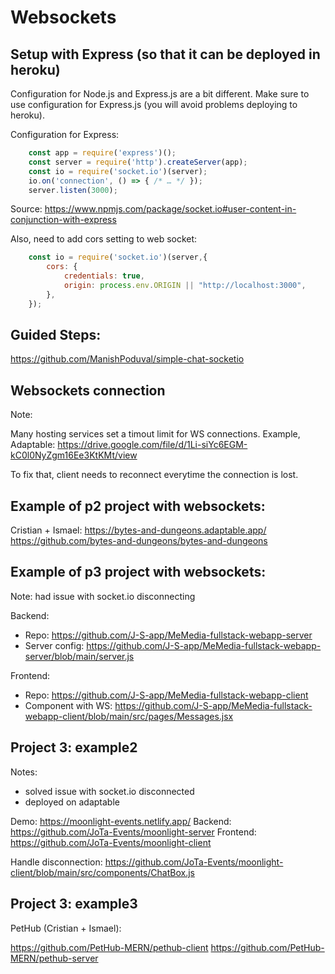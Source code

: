 # Websockets


## Setup with Express (so that it can be deployed in heroku)

Configuration for Node.js and Express.js are a bit different.
Make sure to use configuration for Express.js (you will avoid problems deploying to heroku).


Configuration for Express:


```js
    const app = require('express')();
    const server = require('http').createServer(app);
    const io = require('socket.io')(server);
    io.on('connection', () => { /* … */ });
    server.listen(3000);
```

Source: https://www.npmjs.com/package/socket.io#user-content-in-conjunction-with-express



Also, need to add cors setting to web socket:

```js
    const io = require('socket.io')(server,{
        cors: {
            credentials: true,
            origin: process.env.ORIGIN || "http://localhost:3000",
        },
    });
```




## Guided Steps:

https://github.com/ManishPoduval/simple-chat-socketio






## Websockets connection

Note: 

Many hosting services set a timout limit for WS connections.
Example, Adaptable: https://drive.google.com/file/d/1Li-siYc6EGM-kC0l0NyZgm16Ee3KtKMt/view

To fix that, client needs to reconnect everytime the connection is lost.





## Example of p2 project with websockets:

Cristian + Ismael:
https://bytes-and-dungeons.adaptable.app/
https://github.com/bytes-and-dungeons/bytes-and-dungeons




## Example of p3 project with websockets:

Note: had issue with socket.io disconnecting

Backend: 
- Repo: https://github.com/J-S-app/MeMedia-fullstack-webapp-server
- Server config: https://github.com/J-S-app/MeMedia-fullstack-webapp-server/blob/main/server.js


Frontend: 
- Repo: https://github.com/J-S-app/MeMedia-fullstack-webapp-client
- Component with WS: https://github.com/J-S-app/MeMedia-fullstack-webapp-client/blob/main/src/pages/Messages.jsx



## Project 3:  example2

Notes:
- solved issue with socket.io disconnected
- deployed on adaptable


Demo: https://moonlight-events.netlify.app/
Backend: https://github.com/JoTa-Events/moonlight-server
Frontend: https://github.com/JoTa-Events/moonlight-client

Handle disconnection: https://github.com/JoTa-Events/moonlight-client/blob/main/src/components/ChatBox.js



## Project 3:  example3

PetHub (Cristian + Ismael):

https://github.com/PetHub-MERN/pethub-client
https://github.com/PetHub-MERN/pethub-server
